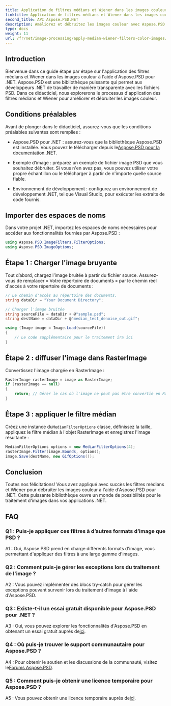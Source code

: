 ```yaml
---
title: Application de filtres médians et Wiener dans les images couleur avec Aspose.PSD pour .NET
linktitle: Application de filtres médians et Wiener dans les images couleur avec Aspose.PSD pour .NET
second_title: API Aspose.PSD.NET
description: Améliorez et débruitez les images couleur avec Aspose.PSD pour .NET à l'aide des filtres Median et Wiener. Guide étape par étape pour un traitement d’image fluide.
type: docs
weight: 11
url: /fr/net/image-processing/apply-median-wiener-filters-color-images/
---
```

## Introduction

Bienvenue dans ce guide étape par étape sur l'application des filtres médians et Wiener dans les images couleur à l'aide d'Aspose.PSD pour .NET. Aspose.PSD est une bibliothèque puissante qui permet aux développeurs .NET de travailler de manière transparente avec les fichiers PSD. Dans ce didacticiel, nous explorerons le processus d'application des filtres médians et Wiener pour améliorer et débruiter les images couleur.

## Conditions préalables

Avant de plonger dans le didacticiel, assurez-vous que les conditions préalables suivantes sont remplies :

-  Aspose.PSD pour .NET : assurez-vous que la bibliothèque Aspose.PSD est installée. Vous pouvez le télécharger depuis le[Aspose.PSD pour la documentation .NET](https://reference.aspose.com/psd/net/).

- Exemple d’image : préparez un exemple de fichier image PSD que vous souhaitez débruiter. Si vous n'en avez pas, vous pouvez utiliser votre propre échantillon ou le télécharger à partir de n'importe quelle source fiable.

- Environnement de développement : configurez un environnement de développement .NET, tel que Visual Studio, pour exécuter les extraits de code fournis.

## Importer des espaces de noms

Dans votre projet .NET, importez les espaces de noms nécessaires pour accéder aux fonctionnalités fournies par Aspose.PSD :

```csharp
using Aspose.PSD.ImageFilters.FilterOptions;
using Aspose.PSD.ImageOptions;
```

## Étape 1 : Charger l'image bruyante

Tout d’abord, chargez l’image bruitée à partir du fichier source. Assurez-vous de remplacer « Votre répertoire de documents » par le chemin réel d'accès à votre répertoire de documents :

```csharp
// Le chemin d'accès au répertoire des documents.
string dataDir = "Your Document Directory";

// Charger l'image bruitée
string sourceFile = dataDir + @"sample.psd";
string destName = dataDir + @"median_test_denoise_out.gif";

using (Image image = Image.Load(sourceFile))
{
    // Le code supplémentaire pour le traitement ira ici
}
```

## Étape 2 : diffuser l'image dans RasterImage

Convertissez l'image chargée en RasterImage :

```csharp
RasterImage rasterImage = image as RasterImage;
if (rasterImage == null)
{
    return; // Gérer le cas où l'image ne peut pas être convertie en RasterImage
}
```

## Étape 3 : appliquer le filtre médian

 Créez une instance du`MedianFilterOptions` classe, définissez la taille, appliquez le filtre médian à l'objet RasterImage et enregistrez l'image résultante :

```csharp
MedianFilterOptions options = new MedianFilterOptions(4);
rasterImage.Filter(image.Bounds, options);
image.Save(destName, new GifOptions());
```

## Conclusion

Toutes nos félicitations! Vous avez appliqué avec succès les filtres médians et Wiener pour débruiter les images couleur à l'aide d'Aspose.PSD pour .NET. Cette puissante bibliothèque ouvre un monde de possibilités pour le traitement d'images dans vos applications .NET.

## FAQ

### Q1 : Puis-je appliquer ces filtres à d’autres formats d’image que PSD ?

A1 : Oui, Aspose.PSD prend en charge différents formats d'image, vous permettant d'appliquer des filtres à une large gamme d'images.

### Q2 : Comment puis-je gérer les exceptions lors du traitement de l'image ?

A2 : Vous pouvez implémenter des blocs try-catch pour gérer les exceptions pouvant survenir lors du traitement d'image à l'aide d'Aspose.PSD.

### Q3 : Existe-t-il un essai gratuit disponible pour Aspose.PSD pour .NET ?

 A3 : Oui, vous pouvez explorer les fonctionnalités d'Aspose.PSD en obtenant un essai gratuit auprès de[ici](https://releases.aspose.com/).

### Q4 : Où puis-je trouver le support communautaire pour Aspose.PSD ?

 A4 : Pour obtenir le soutien et les discussions de la communauté, visitez le[Forums Aspose.PSD](https://forum.aspose.com/c/psd/34).

### Q5 : Comment puis-je obtenir une licence temporaire pour Aspose.PSD ?

 A5 : Vous pouvez obtenir une licence temporaire auprès de[ici](https://purchase.aspose.com/temporary-license/).